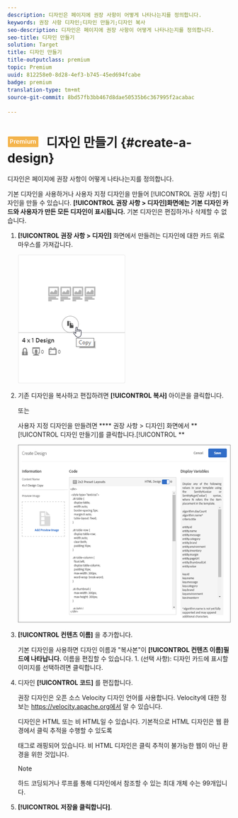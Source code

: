 ```yaml
---
description: 디자인은 페이지에 권장 사항이 어떻게 나타나는지를 정의합니다.
keywords: 권장 사항 디자인;디자인 만들기;디자인 복사
seo-description: 디자인은 페이지에 권장 사항이 어떻게 나타나는지를 정의합니다.
seo-title: 디자인 만들기
solution: Target
title: 디자인 만들기
title-outputclass: premium
topic: Premium
uuid: 812258e0-8d28-4ef3-b745-45ed694fcabe
badge: premium
translation-type: tm+mt
source-git-commit: 8bd57fb3bb467d8dae50535b6c367995f2acabac

---
```



# ![PREMIUM](/help/assets/premium.png) 디자인 만들기 {#create-a-design}

디자인은 페이지에 권장 사항이 어떻게 나타나는지를 정의합니다.

기본 디자인을 사용하거나 사용자 지정 디자인을 만들어 [!UICONTROL 권장 사항] 디자인을 만들 수 있습니다. **[!UICONTROL 권장 사항 &gt; 디자인]화면에는 기본 디자인 카드와 사용자가 만든 모든 디자인이 표시됩니다.** 기본 디자인은 편집하거나 삭제할 수 없습니다.

1. **[!UICONTROL 권장 사항 &gt; 디자인]** 화면에서 만들려는 디자인에 대한 카드 위로 마우스를 가져갑니다.

   ![](assets/Card_CopyDesign.png)

1. 기존 디자인을 복사하고 편집하려면 **[!UICONTROL 복사]** 아이콘을 클릭합니다.

   또는

   사용자 지정 디자인을 만들려면 **** 권장 사항 &gt; 디자인] 화면에서 **[!UICONTROL 디자인 만들기]를 클릭합니다.[!UICONTROL **

   ![](assets/createDesign.png)

1. **[!UICONTROL 컨텐츠 이름]** 을 추가합니다.

   기본 디자인을 사용하면 디자인 이름과 &quot;복사본&quot;이 **[!UICONTROL 컨텐츠 이름]필드에 나타납니다.** 이름을 편집할 수 있습니다. 1. (선택 사항): 디자인 카드에 표시할 이미지를 선택하려면 클릭합니다.
1. 디자인 **[!UICONTROL 코드]** 를 편집합니다.

   권장 디자인은 오픈 소스 Velocity 디자인 언어를 사용합니다. Velocity에 대한 정보는 [](https://velocity.apache.org)https://velocity.apache.org에서 알 수 있습니다.

   디자인은 HTML 또는 비 HTML일 수 있습니다. 기본적으로 HTML 디자인은 웹 환경에서 클릭 추적을 수행할 수 있도록 <div> 태그로 래핑되어 있습니다. 비 HTML 디자인은 클릭 추적이 불가능한 웹이 아닌 환경을 위한 것입니다.

   >[!NOTE]
   >
   >하드 코딩되거나 루프를 통해 디자인에서 참조할 수 있는 최대 개체 수는 99개입니다.

1. **[!UICONTROL 저장을 클릭합니다]**.
